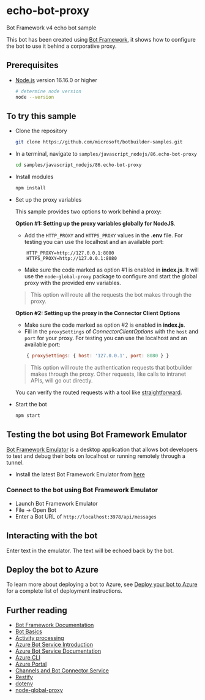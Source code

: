 # echo-bot-proxy

Bot Framework v4 echo bot sample

This bot has been created using [Bot Framework](https://dev.botframework.com), it shows how to configure the bot to use it behind a corporative proxy.

## Prerequisites

- [Node.js](https://nodejs.org) version 16.16.0 or higher

    ```bash
    # determine node version
    node --version
    ```

## To try this sample

- Clone the repository

    ```bash
    git clone https://github.com/microsoft/botbuilder-samples.git
    ```

- In a terminal, navigate to `samples/javascript_nodejs/86.echo-bot-proxy`

    ```bash
    cd samples/javascript_nodejs/86.echo-bot-proxy
    ```

- Install modules

    ```bash
    npm install
    ```

- Set up the proxy variables

    This sample provides two options to work behind a proxy:
    
    **Option #1: Setting up the proxy variables globally for NodeJS**.
    
    - Add the `HTTP_PROXY` and `HTTPS_PROXY` values in the **.env** file. For testing you can use the localhost and an available port: 
    ```
        HTTP_PROXY=http://127.0.0.1:8080
        HTTPS_PROXY=http://127.0.0.1:8080
    ```
    - Make sure the code marked as option #1 is enabled in **index.js**.
    It will use the `node-global-proxy` package to configure and start the global proxy with the provided env variables.

    > This option will route all the requests the bot makes through the proxy.

    **Option #2: Setting up the proxy in the Connector Client Options**
    - Make sure the code marked as option #2 is enabled in **index.js**.
    - Fill in the `proxySettings` of _ConnectorClientOptions_ with the `host` and `port` for your proxy. For testing you can use the localhost and an available port:
    ```JavaScript
        { proxySettings: { host: '127.0.0.1', port: 8080 } }
    ```
    > This option will route the authentication requests that botbuilder makes through the proxy. Other requests, like calls to intranet APIs, will go out directly. 

    You can verify the routed requests with a tool like [straightforward](https://github.com/berstend/straightforward).

- Start the bot

    ```bash
    npm start
    ```

## Testing the bot using Bot Framework Emulator

[Bot Framework Emulator](https://github.com/microsoft/botframework-emulator) is a desktop application that allows bot developers to test and debug their bots on localhost or running remotely through a tunnel.

- Install the latest Bot Framework Emulator from [here](https://github.com/Microsoft/BotFramework-Emulator/releases)

### Connect to the bot using Bot Framework Emulator

- Launch Bot Framework Emulator
- File -> Open Bot
- Enter a Bot URL of `http://localhost:3978/api/messages`

## Interacting with the bot

Enter text in the emulator.  The text will be echoed back by the bot.

## Deploy the bot to Azure

To learn more about deploying a bot to Azure, see [Deploy your bot to Azure](https://aka.ms/azuredeployment) for a complete list of deployment instructions.

## Further reading

- [Bot Framework Documentation](https://docs.botframework.com)
- [Bot Basics](https://docs.microsoft.com/azure/bot-service/bot-builder-basics?view=azure-bot-service-4.0)
- [Activity processing](https://docs.microsoft.com/en-us/azure/bot-service/bot-builder-concept-activity-processing?view=azure-bot-service-4.0)
- [Azure Bot Service Introduction](https://docs.microsoft.com/azure/bot-service/bot-service-overview-introduction?view=azure-bot-service-4.0)
- [Azure Bot Service Documentation](https://docs.microsoft.com/azure/bot-service/?view=azure-bot-service-4.0)
- [Azure CLI](https://docs.microsoft.com/cli/azure/?view=azure-cli-latest)
- [Azure Portal](https://portal.azure.com)
- [Channels and Bot Connector Service](https://docs.microsoft.com/en-us/azure/bot-service/bot-concepts?view=azure-bot-service-4.0)
- [Restify](https://www.npmjs.com/package/restify)
- [dotenv](https://www.npmjs.com/package/dotenv)
- [node-global-proxy](https://www.npmjs.com/package/node-global-proxy)

